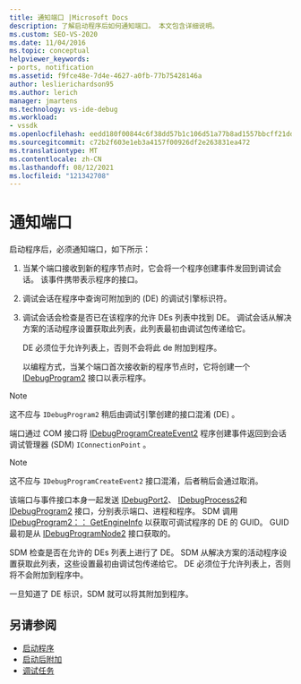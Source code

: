 ```yaml
---
title: 通知端口 |Microsoft Docs
description: 了解启动程序后如何通知端口。 本文包含详细说明。
ms.custom: SEO-VS-2020
ms.date: 11/04/2016
ms.topic: conceptual
helpviewer_keywords:
- ports, notification
ms.assetid: f9fce48e-7d4e-4627-a0fb-77b75428146a
author: leslierichardson95
ms.author: lerich
manager: jmartens
ms.technology: vs-ide-debug
ms.workload:
- vssdk
ms.openlocfilehash: eedd180f00844c6f38dd57b1c106d51a77b8ad1557bbcff21ddf15bb9be597c9
ms.sourcegitcommit: c72b2f603e1eb3a4157f00926df2e263831ea472
ms.translationtype: MT
ms.contentlocale: zh-CN
ms.lasthandoff: 08/12/2021
ms.locfileid: "121342708"
---
```

# <a name="notify-the-port"></a>通知端口
启动程序后，必须通知端口，如下所示：

1. 当某个端口接收到新的程序节点时，它会将一个程序创建事件发回到调试会话。 该事件携带表示程序的接口。

2. 调试会话在程序中查询可附加到的 (DE) 的调试引擎标识符。

3. 调试会话会检查是否已在该程序的允许 DEs 列表中找到 DE。 调试会话从解决方案的活动程序设置获取此列表，此列表最初由调试包传递给它。

    DE 必须位于允许列表上，否则不会将此 de 附加到程序。

   以编程方式，当某个端口首次接收新的程序节点时，它将创建一个 [IDebugProgram2](../../extensibility/debugger/reference/idebugprogram2.md) 接口以表示程序。

> [!NOTE]
> 这不应与 `IDebugProgram2` 稍后由调试引擎创建的接口混淆 (DE) 。

 端口通过 COM 接口将 [IDebugProgramCreateEvent2](../../extensibility/debugger/reference/idebugprogramcreateevent2.md) 程序创建事件返回到会话调试管理器 (SDM) `IConnectionPoint` 。

> [!NOTE]
> 这不应与 `IDebugProgramCreateEvent2` 接口混淆，后者稍后会通过取消。

 该端口与事件接口本身一起发送 [IDebugPort2](../../extensibility/debugger/reference/idebugport2.md)、 [IDebugProcess2](../../extensibility/debugger/reference/idebugprocess2.md)和 [IDebugProgram2](../../extensibility/debugger/reference/idebugprogram2.md) 接口，分别表示端口、进程和程序。 SDM 调用 [IDebugProgram2：： GetEngineInfo](../../extensibility/debugger/reference/idebugprogram2-getengineinfo.md) 以获取可调试程序的 DE 的 GUID。 GUID 最初是从 [IDebugProgramNode2](../../extensibility/debugger/reference/idebugprogramnode2.md) 接口获取的。

 SDM 检查是否在允许的 DEs 列表上进行了 DE。 SDM 从解决方案的活动程序设置获取此列表，这些设置最初由调试包传递给它。 DE 必须位于允许列表上，否则将不会附加到程序中。

 一旦知道了 DE 标识，SDM 就可以将其附加到程序。

## <a name="see-also"></a>另请参阅
- [启动程序](../../extensibility/debugger/launching-a-program.md)
- [启动后附加](../../extensibility/debugger/attaching-after-a-launch.md)
- [调试任务](../../extensibility/debugger/debugging-tasks.md)
